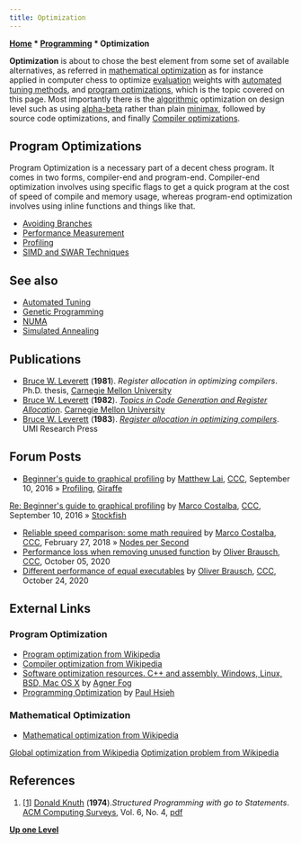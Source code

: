 ```yaml
---
title: Optimization
---
```

**[Home](Home "Home") \* [Programming](Programming "Programming") \* Optimization**


**Optimization** is about to chose the best element from some set of available alternatives, as referred in [mathematical optimization](https://en.wikipedia.org/wiki/Mathematical_optimization) as for instance applied in computer chess to optimize [evaluation](Evaluation "Evaluation") weights with [automated tuning methods](Automated_Tuning "Automated Tuning"), and [program optimizations](https://en.wikipedia.org/wiki/Program_optimization), which is the topic covered on this page. Most importantly there is the [algorithmic](Algorithms "Algorithms") optimization on design level such as using [alpha-beta](Alpha-Beta "Alpha-Beta") rather than plain [minimax](Minimax "Minimax"), followed by source code optimizations, and finally [Compiler optimizations](https://en.wikipedia.org/wiki/Compiler_optimization).



## Program Optimizations


Program Optimization is a necessary part of a decent chess program. It comes in two forms, compiler-end and program-end. Compiler-end optimization involves using specific flags to get a quick program at the cost of speed of compile and memory usage, whereas program-end optimization involves using inline functions and things like that.



* [Avoiding Branches](Avoiding_Branches "Avoiding Branches")
* [Performance Measurement](index.php?title=Performance_Measurement&action=edit&redlink=1 "Performance Measurement (page does not exist)")
* [Profiling](index.php?title=Profiling&action=edit&redlink=1 "Profiling (page does not exist)")
* [SIMD and SWAR Techniques](SIMD_and_SWAR_Techniques "SIMD and SWAR Techniques")


## See also


* [Automated Tuning](Automated_Tuning "Automated Tuning")
* [Genetic Programming](Genetic_Programming "Genetic Programming")
* [NUMA](NUMA "NUMA")
* [Simulated Annealing](Simulated_Annealing "Simulated Annealing")


## Publications


* [Bruce W. Leverett](Bruce_W._Leverett "Bruce W. Leverett") (**1981**). *Register allocation in optimizing compilers*. Ph.D. thesis, [Carnegie Mellon University](Carnegie_Mellon_University "Carnegie Mellon University")
* [Bruce W. Leverett](Bruce_W._Leverett "Bruce W. Leverett") (**1982**). *[Topics in Code Generation and Register Allocation](http://books.google.com/books/about/Topics_in_Code_Generation_and_Register_A.html?id=ZNoEHAAACAAJ&redir_esc=y)*. [Carnegie Mellon University](Carnegie_Mellon_University "Carnegie Mellon University")
* [Bruce W. Leverett](Bruce_W._Leverett "Bruce W. Leverett") (**1983**). *[Register allocation in optimizing compilers](http://books.google.com/books/about/Register_allocation_in_optimizing_compil.html?id=BUkVAQAAIAAJ&redir_esc=y)*. UMI Research Press


## Forum Posts


* [Beginner's guide to graphical profiling](http://www.talkchess.com/forum/viewtopic.php?t=61373) by [Matthew Lai](Matthew_Lai "Matthew Lai"), [CCC](CCC "CCC"), September 10, 2016 » [Profiling](index.php?title=Profiling&action=edit&redlink=1 "Profiling (page does not exist)"), [Giraffe](Giraffe "Giraffe")


 [Re: Beginner's guide to graphical profiling](http://www.talkchess.com/forum/viewtopic.php?t=61373&start=2) by [Marco Costalba](Marco_Costalba "Marco Costalba"), [CCC](CCC "CCC"), September 10, 2016 » [Stockfish](Stockfish "Stockfish")
* [Reliable speed comparison: some math required](http://www.talkchess.com/forum/viewtopic.php?t=66701) by [Marco Costalba](Marco_Costalba "Marco Costalba"), [CCC](CCC "CCC"), February 27, 2018 » [Nodes per Second](Nodes_per_Second "Nodes per Second")
* [Performance loss when removing unused function](http://www.talkchess.com/forum3/viewtopic.php?f=7&t=75308) by [Oliver Brausch](Oliver_Brausch "Oliver Brausch"), [CCC](CCC "CCC"), October 05, 2020
* [Different performance of equal executables](http://www.talkchess.com/forum3/viewtopic.php?f=7&t=75525) by [Oliver Brausch](Oliver_Brausch "Oliver Brausch"), [CCC](CCC "CCC"), October 24, 2020


## External Links


### Program Optimization


* [Program optimization from Wikipedia](https://en.wikipedia.org/wiki/Program_optimization)
* [Compiler optimization from Wikipedia](https://en.wikipedia.org/wiki/Compiler_optimization)
* [Software optimization resources. C++ and assembly. Windows, Linux, BSD, Mac OS X](http://www.agner.org/optimize/) by [Agner Fog](http://www.agner.org/)
* [Programming Optimization](http://www.azillionmonkeys.com/qed/optimize.html) by [Paul Hsieh](Paul_Hsieh "Paul Hsieh")


### Mathematical Optimization


* [Mathematical optimization from Wikipedia](https://en.wikipedia.org/wiki/Mathematical_optimization)


 [Global optimization from Wikipedia](https://en.wikipedia.org/wiki/Global_optimization)
 [Optimization problem from Wikipedia](https://en.wikipedia.org/wiki/Optimization_problem)
## References


1. <a id="cite-ref-1" href="#cite-note-1">[1]</a> [Donald Knuth](Donald_Knuth "Donald Knuth") (**1974**).*Structured Programming with go to Statements*. [ACM Computing Surveys](ACM#Surveys "ACM"), Vol. 6, No. 4, [pdf](http://cs.sjsu.edu/~mak/CS185C/KnuthStructuredProgrammingGoTo.pdf)

**[Up one Level](Programming "Programming")**







 
